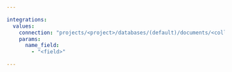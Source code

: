```yaml
---

integrations:
  values:
    connection: "projects/<project>/databases/(default)/documents/<collection>"
    params:
      name_field:
        - "<field>"

---
```

